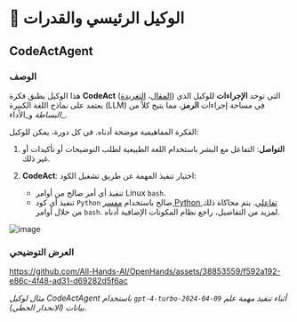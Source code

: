 

# 🧠 الوكيل الرئيسي والقدرات

## CodeActAgent

### الوصف

هذا الوكيل يطبق فكرة **CodeAct** ([المقال](https://arxiv.org/abs/2402.01030)، [التغريدة](https://twitter.com/xingyaow_/status/1754556835703751087)) التي توحد **الإجراءات** للوكيل الذي يعتمد على نماذج اللغة الكبيرة (LLM) في مساحة إجراءات **الرمز**، مما يتيح كلاً من _البساطة_ و_الأداء_.

الفكرة المفاهيمية موضحة أدناه. في كل دورة، يمكن للوكيل:

1. **التواصل**: التفاعل مع البشر باستخدام اللغة الطبيعية لطلب التوضيحات أو تأكيدات أو غير ذلك.
2. **CodeAct**: اختيار تنفيذ المهمة عن طريق تشغيل الكود:

   - تنفيذ أي أمر صالح من أوامر Linux `bash`.
   - تنفيذ أي كود `Python` صالح باستخدام [مفسر Python تفاعلي](https://ipython.org/). يتم محاكاة ذلك من خلال أوامر `bash`. لمزيد من التفاصيل، راجع نظام المكونات الإضافية أدناه.

![image](https://github.com/All-Hands-AI/OpenHands/assets/38853559/92b622e3-72ad-4a61-8f41-8c040b6d5fb3)

### العرض التوضيحي

https://github.com/All-Hands-AI/OpenHands/assets/38853559/f592a192-e86c-4f48-ad31-d69282d5f6ac

_مثال لوكيل CodeActAgent باستخدام `gpt-4-turbo-2024-04-09` أثناء تنفيذ مهمة علم بيانات (الانحدار الخطي)_.